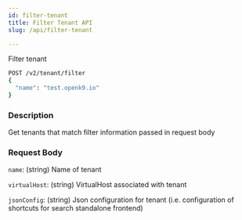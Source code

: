 ```yaml
---
id: filter-tenant
title: Filter Tenant API
slug: /api/filter-tenant

---
```


Filter tenant

```bash
POST /v2/tenant/filter
{
  "name": "test.openk9.io"
}
```

### Description

Get tenants that match filter information passed in request body

### Request Body

`name`: (string) Name of tenant

`virtualHost`: (string) VirtualHost associated with tenant

`jsonConfig`: (string) Json configuration for tenant (i.e. configuration of shortcuts for search standalone frontend)
